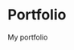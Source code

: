 # Portfolio
My portfolio
<body/>
<div class="postman-run-button"
data-postman-action="collection/fork"
data-postman-var-1="1559645-032fb22a-9afb-4c56-b8f0-4042db96a4f3"
data-postman-collection-url="entityId=1559645-032fb22a-9afb-4c56-b8f0-4042db96a4f3&entityType=collection&workspaceId=7a8604d2-6966-4313-8b07-282d2ba5501c"></div>
<script type="text/javascript">
  (function (p,o,s,t,m,a,n) {
    !p[s] && (p[s] = function () { (p[t] || (p[t] = [])).push(arguments); });
    !o.getElementById(s+t) && o.getElementsByTagName("head")[0].appendChild((
      (n = o.createElement("script")),
      (n.id = s+t), (n.async = 1), (n.src = m), n
    ));
  }(window, document, "_pm", "PostmanRunObject", "https://run.pstmn.io/button.js"));
</script>
<body>
